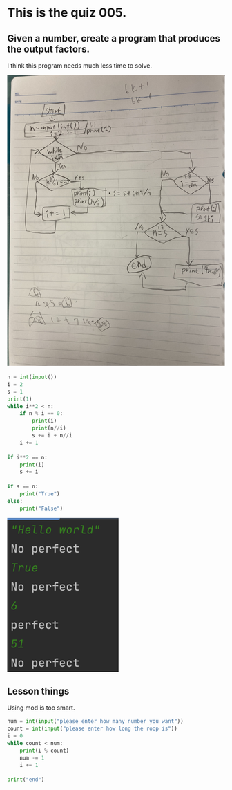 # This is the quiz 005.
## Given a number, create a program that produces the output factors.

I think this program needs much less time to solve.

![](https://github.com/yutaro741/unit-1/blob/main/picture/AA40AA87-182C-40EC-9767-907917817E11.jpg)
```.py
n = int(input())
i = 2
s = 1
print(1)
while i**2 < n:
    if n % i == 0:
        print(i)
        print(n//i)
        s += i + n//i
    i += 1

if i**2 == n:
    print(i)
    s += i

if s == n:
    print("True")
else:
    print("False")
```
![](https://github.com/yutaro741/unit-1/blob/main/picture/%E3%82%B9%E3%82%AF%E3%83%AA%E3%83%BC%E3%83%B3%E3%82%B7%E3%83%A7%E3%83%83%E3%83%88%202022-10-05%2010.54.05.png)

## Lesson things
Using mod is too smart. 
```.py
num = int(input("please enter how many number you want"))
count = int(input("please enter how long the roop is"))
i = 0
while count < num:
    print(i % count)
    num -= 1
    i += 1

print("end")
```
